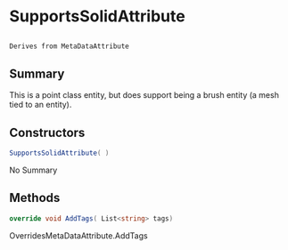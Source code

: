 # SupportsSolidAttribute

## 
```c#
Derives from MetaDataAttribute
```

## Summary

This is a point class entity, but does support being a brush entity (a mesh tied to an entity).
## Constructors

```c#
SupportsSolidAttribute( ) 
```
No Summary
## Methods

```c#
override void AddTags( List<string> tags) 
```
OverridesMetaDataAttribute.AddTags
